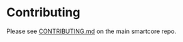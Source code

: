 # Contributing

Please see [CONTRIBUTING.md](https://github.com/msg768/smartcore/blob/master/CONTRIBUTING.md) on the main smartcore repo.
